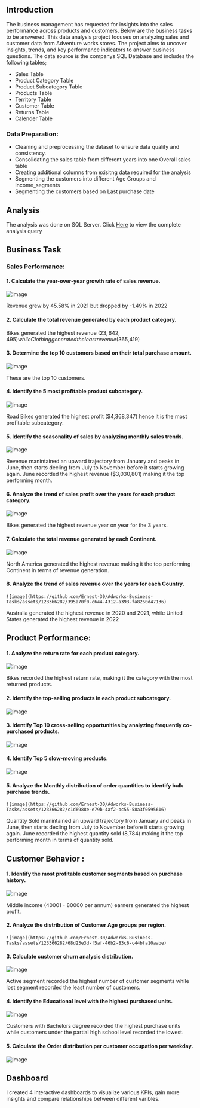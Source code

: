 
## Introduction

The business management has requested for insights into the sales performance across products and customers. Below are the business tasks to be answered.
This data analysis project focuses on analyzing sales and customer data from Adventure works stores. The project aims to uncover insights, trends, and key performance indicators to answer business questions. The data source is the companys SQL Database and includes the following tables;
- Sales Table
- Product Category Table
- Product Subcategory Table
- Products Table
- Territory Table
- Customer Table
- Returns Table
- Calender Table

### Data Preparation:

- Cleaning and preprocessing the dataset to ensure data quality and consistency.
- Consolidating the sales table from different years into one Overall sales table
- Creating additional columns from exisitng data required for the analysis
- Segmenting the customers into different Age Groups and Income_segments
- Segmenting the customers based on Last purchase date

## Analysis
The analysis was done on SQL Server. Click [Here](https://github.com/Ernest-30/Adworks-Business-Tasks/blob/main/Adventure_works_task_query.sql) to view the complete analysis query

## Business Task

### Sales Performance:

#### 1.	Calculate the year-over-year growth rate of sales revenue.

![image](https://github.com/Ernest-30/Adworks-Business-Tasks/assets/123366282/955b040c-4ecc-444a-8174-32a5832e7a1c)

   Revenue grew by 45.58% in 2021 but dropped by -1.49% in 2022

   
#### 2.	Calculate the total revenue generated by each product category.


Bikes	generated the highest revenue ($23,642,495) while Clothing generated the least revenue ($365,419)



#### 3.	Determine the top 10 customers based on their total purchase amount.

   ![image](https://github.com/Ernest-30/Adworks-Business-Tasks/assets/123366282/b2e265b3-4ed5-4837-ad45-6cceea8dc2ca)

These are the top 10 customers.


#### 4.	Identify the 5 most profitable product subcategory.

![image](https://github.com/Ernest-30/Adworks-Business-Tasks/assets/123366282/0a12dafa-14e6-4631-b9f4-a093b608b487)

Road Bikes generated the highest profit ($4,368,347) hence it is the most profitable subcategory.



#### 5.	Identify the seasonality of sales by analyzing monthly sales trends.

![image](https://github.com/Ernest-30/Adworks-Business-Tasks/assets/123366282/8e3472aa-006a-4a27-964f-484cbc72f45b)

Revenue manintained an upward trajectory from January and peaks in June, then starts decling from July to November before it starts growing again. June recorded the highest revenue ($3,030,801)
making it the top performing month.



#### 6.	Analyze the trend of sales profit over the years for each product category.

![image](https://github.com/Ernest-30/Adworks-Business-Tasks/assets/123366282/b7bf203d-35d1-4c72-b16b-591bc972c044)

 Bikes generated the highest revenue year on year for the 3 years.


 
#### 7.	Calculate the total revenue generated by each Continent.

   ![image](https://github.com/Ernest-30/Adworks-Business-Tasks/assets/123366282/9575bb54-1f12-4338-abe4-768ced164a14)

   North America generated the highest revenue making it the top performing Continent in terms of revenue generation.
   

 
#### 8.	Analyze the trend of sales revenue over the years for each Country.

    ![image](https://github.com/Ernest-30/Adworks-Business-Tasks/assets/123366282/395a70f0-c644-4312-a393-fa8260d47136)


  Australia generated the highest revenue in 2020 and 2021, while United States generated the highest revenue in 2022  



## Product Performance:

#### 1.	Analyze the return rate for each product category.

![image](https://github.com/Ernest-30/Adworks-Business-Tasks/assets/123366282/84673a55-fcf8-4b10-a88c-1a05901e7240)

Bikes recorded the highest return rate, making it the category with the most returned products.



#### 2. Identify the top-selling products in each product subcategory.

   ![image](https://github.com/Ernest-30/Adworks-Business-Tasks/assets/123366282/49bb7b7b-4c5d-41ae-a7fc-c3cf7fa0d543)



#### 3.	Identify Top 10 cross-selling opportunities by analyzing frequently co-purchased products.

![image](https://github.com/Ernest-30/Adworks-Business-Tasks/assets/123366282/993527c7-14e7-4572-ac7b-71763790beea)


   
#### 4.	Identify Top 5 slow-moving products.

![image](https://github.com/Ernest-30/Adworks-Business-Tasks/assets/123366282/dbcb56eb-f020-401a-9cf1-14547b3d1694)


   
#### 5.	Analyze the Monthly distribution of order quantities to identify bulk purchase trends.

    ![image](https://github.com/Ernest-30/Adworks-Business-Tasks/assets/123366282/c1d6988e-e79b-4af2-bc55-58a3f0595616)

Quantity Sold manintained an upward trajectory from January and peaks in June, then starts decling from July to November before it starts growing again. June recorded the highest quantity sold (8,784)
making it the top performing month in terms of quantity sold.



## Customer Behavior :

#### 1.	Identify the most profitable customer segments based on purchase history.

![image](https://github.com/Ernest-30/Adworks-Business-Tasks/assets/123366282/ec138d75-7caa-4359-87c5-8f2708d70080)

Middle income (40001 - 80000 per annum) earners generated the highest profit. 



#### 2.	Analyze the distribution of Customer Age groups per region.

	![image](https://github.com/Ernest-30/Adworks-Business-Tasks/assets/123366282/68d23e3d-f5af-46b2-83c6-c44bfa10aabe)



#### 3.	Calculate customer churn analysis distribution.

![image](https://github.com/Ernest-30/Adworks-Business-Tasks/assets/123366282/0195bdbc-0fa6-4751-81f9-a8d623405872)

   Active segment recorded the highest number of customer segments while lost segment recorded the least number of customers.



#### 4.	Identify the Educational level with the highest purchased units.

   ![image](https://github.com/Ernest-30/Adworks-Business-Tasks/assets/123366282/590ed8dc-ab4f-402e-a6a5-e6c4b8ca35df)

   Customers with Bachelors degree recorded the highest purchase units while customers under the partial high school level recorded the lowest.



#### 5.	Calculate the Order distribution per customer occupation per weekday.

   ![image](https://github.com/Ernest-30/Adworks-Business-Tasks/assets/123366282/35730321-2c61-488c-a4b7-4591e89f0561)




## Dashboard

I created 4 interactive dashboards to visualize various KPIs, gain more insights and compare relationships between different varibles.

